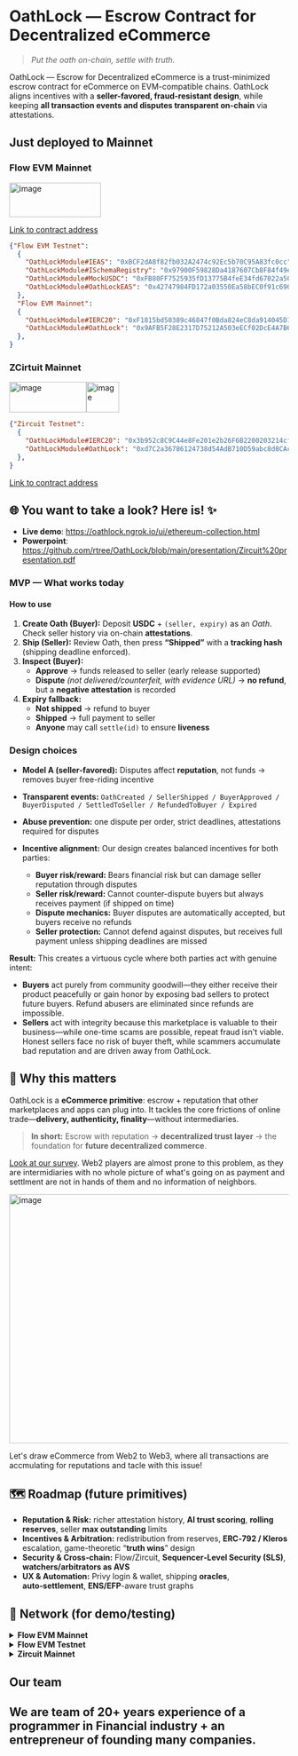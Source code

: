 # OathLock — Escrow Contract for Decentralized eCommerce

> *Put the oath on-chain, settle with truth.*

OathLock — Escrow for Decentralized eCommerce is a trust-minimized escrow contract for eCommerce on EVM-compatible chains. OathLock aligns incentives with a **seller-favored, fraud-resistant design**, while keeping **all transaction events and disputes transparent on-chain** via attestations.


## Just deployed to Mainnet

### Flow EVM Mainnet

<img width="165" height="62" alt="image" src="https://github.com/user-attachments/assets/07105451-c5d8-4641-997b-c00cc3aca5b6" />

[Link to contract address](https://github.com/rtree/OathLock/blob/main/product/contract/ignition/deployments/chain-747/deployed_addresses.json)

```json
{"Flow EVM Testnet":
  {
    "OathLockModule#IEAS": "0xBCF2dA8f82fb032A2474c92Ec5b70C95A83fc0cc",
    "OathLockModule#ISchemaRegistry": "0x97900F59828Da4187607Cb8F84f49e3944199d18",
    "OathLockModule#MockUSDC": "0xFB80FF7525935fD13775B4feE34fd67022a5CA68",
    "OathLockModule#OathLockEAS": "0x42747984FD172a03550Ea58bEC0f91c690f794a9"
  },
  "Flow EVM Mainnet":
  {
    "OathLockModule#IERC20": "0xF1815bd50389c46847f0Bda824eC8da914045D14",
    "OathLockModule#OathLock": "0x9AFB5F28E2317D75212A503eECf02DcE4A7B6F0E"
  },
}
```

### ZCirtuit Mainnet

<img width="139" height="55" alt="image" src="https://github.com/user-attachments/assets/4bbd05b1-d251-4354-aff8-2d83fb42a580" /><img width="59" height="55" alt="image" src="https://github.com/user-attachments/assets/bdc10076-7214-4bd9-b4f9-4c1f39a9f057" />

```json
{"Zircuit Testnet":
  {
    "OathLockModule#IERC20": "0x3b952c8C9C44e8Fe201e2b26F6B2200203214cfF",
    "OathLockModule#OathLock": "0xd7C2a36786124738d54AdB710D59abc8d8CAca75"
  },
}
```

[Link to contract address](https://github.com/rtree/OathLock/blob/main/product/contract/ignition/deployments/chain-48900/deployed_addresses.json)


## 🌐 You want to take a look? Here is! ✨

- **Live demo**: <https://oathlock.ngrok.io/ui/ethereum-collection.html>
- **Powerpoint**: <https://github.com/rtree/OathLock/blob/main/presentation/Zircuit%20presentation.pdf>

### MVP — What works today

#### How to use

1. **Create Oath (Buyer):** Deposit **USDC** + `(seller, expiry)` as an *Oath*. Check seller history via on-chain **attestations**.
2. **Ship (Seller):** Review Oath, then press **“Shipped”** with a **tracking hash** (shipping deadline enforced).
3. **Inspect (Buyer):**  
   - **Approve** → funds released to seller (early release supported)  
   - **Dispute** *(not delivered/counterfeit, with evidence URL)* → **no refund**, but a **negative attestation** is recorded
4. **Expiry fallback:**  
   - **Not shipped** → refund to buyer  
   - **Shipped** → full payment to seller  
   - **Anyone** may call `settle(id)` to ensure **liveness**


### Design choices

- **Model A (seller-favored):** Disputes affect **reputation**, not funds → removes buyer free-riding incentive  
- **Transparent events:** `OathCreated / SellerShipped / BuyerApproved / BuyerDisputed / SettledToSeller / RefundedToBuyer / Expired`  
- **Abuse prevention:** one dispute per order, strict deadlines, attestations required for disputes

- **Incentive alignment:** Our design creates balanced incentives for both parties:
  - **Buyer risk/reward:** Bears financial risk but can damage seller reputation through disputes
  - **Seller risk/reward:** Cannot counter-dispute buyers but always receives payment (if shipped on time)
  - **Dispute mechanics:** Buyer disputes are automatically accepted, but buyers receive no refunds
  - **Seller protection:** Cannot defend against disputes, but receives full payment unless shipping deadlines are missed

**Result:** This creates a virtuous cycle where both parties act with genuine intent:

- **Buyers** act purely from community goodwill—they either receive their product peacefully or gain honor by exposing bad sellers to protect future buyers. Refund abusers are eliminated since refunds are impossible.
- **Sellers** act with integrity because this marketplace is valuable to their business—while one-time scams are possible, repeat fraud isn't viable. Honest sellers face no risk of buyer theft, while scammers accumulate bad reputation and are driven away from OathLock.

## 🔭 Why this matters

OathLock is a **eCommerce primitive**: escrow + reputation that other marketplaces and apps can plug into. It tackles the core frictions of online trade—**delivery, authenticity, finality**—without intermediaries.

> **In short:** Escrow with reputation → **decentralized trust layer** → the foundation for **future decentralized commerce**.

[Look at our survey](https://github.com/rtree/OathLock/blob/main/presentation/Zircuit%20presentation.pdf). Web2 players are almost prone to this problem, as they are intermidiaries with no whole picture of what's going on as payment and settlment are not in hands of them and no information of neighbors.

<img width="897" height="449" alt="image" src="https://github.com/user-attachments/assets/59f9703d-3094-4058-a00e-685853ea3663" />

Let's draw eCommerce from Web2 to Web3, where all transactions are accmulating for reputations and tacle with this issue!

## 🗺️ Roadmap (future primitives)

- **Reputation & Risk:** richer attestation history, **AI trust scoring**, **rolling reserves**, seller **max outstanding** limits  
- **Incentives & Arbitration:** redistribution from reserves, **ERC‑792 / Kleros** escalation, game-theoretic “**truth wins**” design  
- **Security & Cross‑chain:** Flow/Zircuit, **Sequencer‑Level Security (SLS)**, **watchers/arbitrators as AVS**  
- **UX & Automation:** Privy login & wallet, shipping **oracles**, **auto‑settlement**, **ENS/EFP**-aware trust graphs

## 🔌 Network (for demo/testing)

<details>
<summary><strong>Flow EVM Mainnet</strong></summary>

- **RPC:** https://mainnet.evm.nodes.onflow.org  
- **Chain ID:** 747  
- **Currency:** FLOW  
- **Explorer:** https://evm.flowscan.io/  
- **USDC (stgUSDC):** `0xF1815bd50389c46847f0Bda824eC8da914045D14`  
- **Bridge/DEX:** Stargate (stargate.finance), PunchSwap  
- **EAS:**  
  - Explorer: https://flow.easscan.credora.io  
  - `SchemaRegistry.sol`: `0xB0cF748a05AEA8D59e15834446CFC95bcFF510F0`  
  - `EAS.sol`: `0xc6376222F6E009A705a34dbF1dF72fEf8efB3964`
</details>

<details>
<summary><strong>Flow EVM Testnet</strong></summary>

- **RPC:** https://testnet.evm.nodes.onflow.org  
- **Chain ID:** 545  
- **Currency:** FLOW  
- **Explorer:** https://evm-testnet.flowscan.io  
- **USDC (stgUSDC):** `XXX` *(project mimic)*  
- **Bridge/DEX:** Stargate, PunchSwap  
- **EAS:**  
  - Explorer: https://flow-testnet.easscan.credora.io  
  - `SchemaRegistry.sol`: `0x97900F59828Da4187607Cb8F84f49e3944199d18`  
  - `EAS.sol`: `0xBCF2dA8f82fb032A2474c92Ec5b70C95A83fc0cc`
</details>

<details>
<summary><strong>Zircuit Mainnet</strong></summary>

- **RPC:** https://mainnet.zircuit.com  
- **Chain ID:** 48900  
- **Currency:** ETH  
  - **ZRC:** `0xfd418e42783382e86ae91e445406600ba144d162` / `0xfd418e42783382E86Ae91e445406600Ba144D162`  
- **Explorer:** https://explorer.zircuit.com  
- **USDC.e:** `0x3b952c8C9C44e8Fe201e2b26F6B2200203214cfF`  
- **Bridge/DEX:** https://bridge.zircuit.com/ , https://app.circuit.money/swap  
- **EAS:** Explorer / SchemaRegistry / EAS.sol: **TBD**

</details>

## Our team

We are team of 20+ years experience of a programmer in Financial industry + an entrepreneur of founding many companies. 
---
